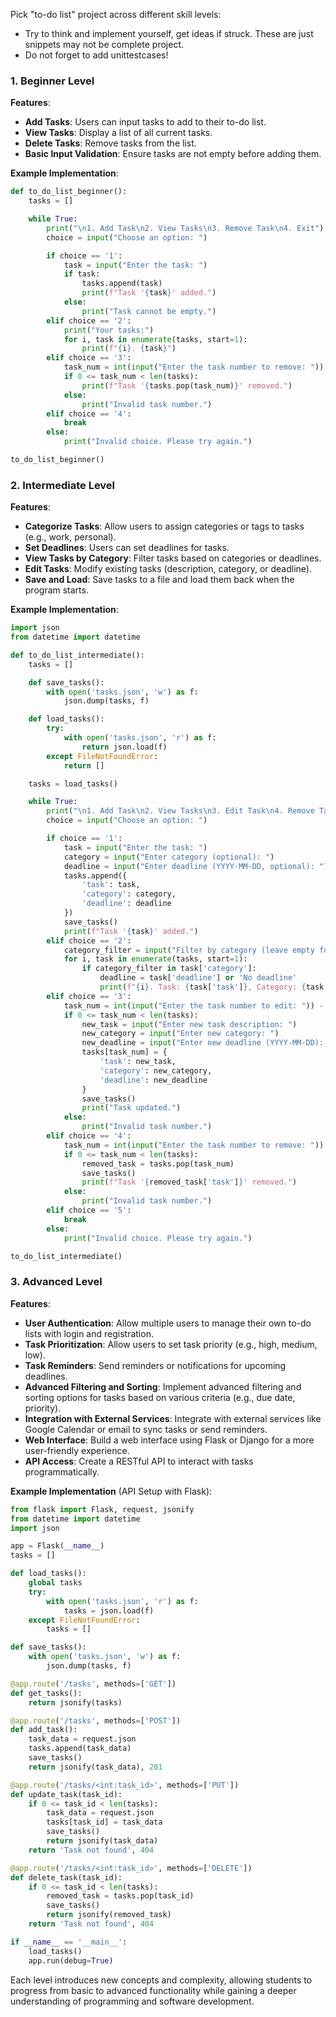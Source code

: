 Pick "to-do list" project across different skill levels:

- Try to think and implement yourself, get ideas if struck. These are just snippets may not be complete project.
- Do not forget to add unittestcases!

### **1. Beginner Level**

**Features**:
- **Add Tasks**: Users can input tasks to add to their to-do list.
- **View Tasks**: Display a list of all current tasks.
- **Delete Tasks**: Remove tasks from the list.
- **Basic Input Validation**: Ensure tasks are not empty before adding them.

**Example Implementation**:
```python
def to_do_list_beginner():
    tasks = []

    while True:
        print("\n1. Add Task\n2. View Tasks\n3. Remove Task\n4. Exit")
        choice = input("Choose an option: ")

        if choice == '1':
            task = input("Enter the task: ")
            if task:
                tasks.append(task)
                print(f"Task '{task}' added.")
            else:
                print("Task cannot be empty.")
        elif choice == '2':
            print("Your tasks:")
            for i, task in enumerate(tasks, start=1):
                print(f"{i}. {task}")
        elif choice == '3':
            task_num = int(input("Enter the task number to remove: ")) - 1
            if 0 <= task_num < len(tasks):
                print(f"Task '{tasks.pop(task_num)}' removed.")
            else:
                print("Invalid task number.")
        elif choice == '4':
            break
        else:
            print("Invalid choice. Please try again.")

to_do_list_beginner()
```

### **2. Intermediate Level**

**Features**:
- **Categorize Tasks**: Allow users to assign categories or tags to tasks (e.g., work, personal).
- **Set Deadlines**: Users can set deadlines for tasks.
- **View Tasks by Category**: Filter tasks based on categories or deadlines.
- **Edit Tasks**: Modify existing tasks (description, category, or deadline).
- **Save and Load**: Save tasks to a file and load them back when the program starts.

**Example Implementation**:
```python
import json
from datetime import datetime

def to_do_list_intermediate():
    tasks = []

    def save_tasks():
        with open('tasks.json', 'w') as f:
            json.dump(tasks, f)

    def load_tasks():
        try:
            with open('tasks.json', 'r') as f:
                return json.load(f)
        except FileNotFoundError:
            return []

    tasks = load_tasks()

    while True:
        print("\n1. Add Task\n2. View Tasks\n3. Edit Task\n4. Remove Task\n5. Exit")
        choice = input("Choose an option: ")

        if choice == '1':
            task = input("Enter the task: ")
            category = input("Enter category (optional): ")
            deadline = input("Enter deadline (YYYY-MM-DD, optional): ")
            tasks.append({
                'task': task,
                'category': category,
                'deadline': deadline
            })
            save_tasks()
            print(f"Task '{task}' added.")
        elif choice == '2':
            category_filter = input("Filter by category (leave empty for none): ")
            for i, task in enumerate(tasks, start=1):
                if category_filter in task['category']:
                    deadline = task['deadline'] or 'No deadline'
                    print(f"{i}. Task: {task['task']}, Category: {task['category']}, Deadline: {deadline}")
        elif choice == '3':
            task_num = int(input("Enter the task number to edit: ")) - 1
            if 0 <= task_num < len(tasks):
                new_task = input("Enter new task description: ")
                new_category = input("Enter new category: ")
                new_deadline = input("Enter new deadline (YYYY-MM-DD): ")
                tasks[task_num] = {
                    'task': new_task,
                    'category': new_category,
                    'deadline': new_deadline
                }
                save_tasks()
                print("Task updated.")
            else:
                print("Invalid task number.")
        elif choice == '4':
            task_num = int(input("Enter the task number to remove: ")) - 1
            if 0 <= task_num < len(tasks):
                removed_task = tasks.pop(task_num)
                save_tasks()
                print(f"Task '{removed_task['task']}' removed.")
            else:
                print("Invalid task number.")
        elif choice == '5':
            break
        else:
            print("Invalid choice. Please try again.")

to_do_list_intermediate()
```

### **3. Advanced Level**

**Features**:
- **User Authentication**: Allow multiple users to manage their own to-do lists with login and registration.
- **Task Prioritization**: Allow users to set task priority (e.g., high, medium, low).
- **Task Reminders**: Send reminders or notifications for upcoming deadlines.
- **Advanced Filtering and Sorting**: Implement advanced filtering and sorting options for tasks based on various criteria (e.g., due date, priority).
- **Integration with External Services**: Integrate with external services like Google Calendar or email to sync tasks or send reminders.
- **Web Interface**: Build a web interface using Flask or Django for a more user-friendly experience.
- **API Access**: Create a RESTful API to interact with tasks programmatically.

**Example Implementation** (API Setup with Flask):
```python
from flask import Flask, request, jsonify
from datetime import datetime
import json

app = Flask(__name__)
tasks = []

def load_tasks():
    global tasks
    try:
        with open('tasks.json', 'r') as f:
            tasks = json.load(f)
    except FileNotFoundError:
        tasks = []

def save_tasks():
    with open('tasks.json', 'w') as f:
        json.dump(tasks, f)

@app.route('/tasks', methods=['GET'])
def get_tasks():
    return jsonify(tasks)

@app.route('/tasks', methods=['POST'])
def add_task():
    task_data = request.json
    tasks.append(task_data)
    save_tasks()
    return jsonify(task_data), 201

@app.route('/tasks/<int:task_id>', methods=['PUT'])
def update_task(task_id):
    if 0 <= task_id < len(tasks):
        task_data = request.json
        tasks[task_id] = task_data
        save_tasks()
        return jsonify(task_data)
    return 'Task not found', 404

@app.route('/tasks/<int:task_id>', methods=['DELETE'])
def delete_task(task_id):
    if 0 <= task_id < len(tasks):
        removed_task = tasks.pop(task_id)
        save_tasks()
        return jsonify(removed_task)
    return 'Task not found', 404

if __name__ == '__main__':
    load_tasks()
    app.run(debug=True)
```

Each level introduces new concepts and complexity, allowing students to progress from basic to advanced functionality while gaining a deeper understanding of programming and software development.
